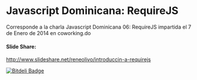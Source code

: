 Javascript Dominicana: RequireJS
======================

Corresponde a la charla Javascript Dominicana 06: RequireJS impartida el 7 de Enero de 2014 en coworking.do

#### Slide Share:
http://www.slideshare.net/reneolivo/introduccin-a-requirejs



[![Bitdeli Badge](https://d2weczhvl823v0.cloudfront.net/reneolivo/presentacion-requirejs/trend.png)](https://bitdeli.com/free "Bitdeli Badge")

